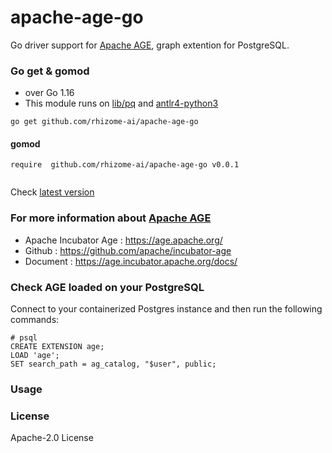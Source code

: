 # apache-age-go

Go driver support for [Apache AGE](https://age.apache.org/), graph extention for PostgreSQL.

### Go get & gomod
* over Go 1.16
* This module runs on [lib/pq](https://github.com/lib/pq) and [antlr4-python3](https://github.com/antlr/antlr4/tree/master/runtime/Go/antlr)

```(shell)
go get github.com/rhizome-ai/apache-age-go
```
#### gomod
```(go)
require  github.com/rhizome-ai/apache-age-go v0.0.1
 
```
Check [latest version](https://github.com/rhizome-ai/apache-age-go/releases)

### For more information about [Apache AGE](https://age.apache.org/)
* Apache Incubator Age : https://age.apache.org/
* Github : https://github.com/apache/incubator-age
* Document : https://age.incubator.apache.org/docs/

### Check AGE loaded on your PostgreSQL
Connect to your containerized Postgres instance and then run the following commands:
```(sql)
# psql 
CREATE EXTENSION age;
LOAD 'age';
SET search_path = ag_catalog, "$user", public;
```

### Usage

### License
Apache-2.0 License